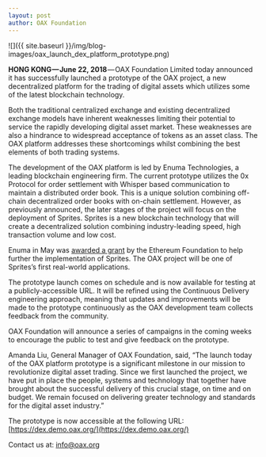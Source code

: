 ```yaml
---
layout: post
author: OAX Foundation
---
```

![]({{ site.baseurl }}/img/blog-images/oax_launch_dex_platform_prototype.png)

**HONG KONG — June 22, 2018** — OAX Foundation Limited today announced it has successfully launched a prototype of the OAX project, a new decentralized platform for the trading of digital assets which utilizes some of the latest blockchain technology.

Both the traditional centralized exchange and existing decentralized exchange models have inherent weaknesses limiting their potential to service the rapidly developing digital asset market. These weaknesses are also a hindrance to widespread acceptance of tokens as an asset class. The OAX platform addresses these shortcomings whilst combining the best elements of both trading systems.

The development of the OAX platform is led by Enuma Technologies, a leading blockchain engineering firm. The current prototype utilizes the 0x Protocol for order settlement with Whisper based communication to maintain a distributed order book. This is a unique solution combining off-chain decentralized order books with on-chain settlement. However, as previously announced, the later stages of the project will focus on the deployment of Sprites. Sprites is a new blockchain technology that will create a decentralized solution combining industry-leading speed, high transaction volume and low cost.

Enuma in May was [awarded a grant](https://medium.com/@OAX_Foundation/oax-foundation-congratulates-enuma-technologies-on-its-ethereum-foundation-grant-1658b63f5366) by the Ethereum Foundation to help further the implementation of Sprites. The OAX project will be one of Sprites’s first real-world applications.

The prototype launch comes on schedule and is now available for testing at a publicly-accessible URL. It will be refined using the Continuous Delivery engineering approach, meaning that updates and improvements will be made to the prototype continuously as the OAX development team collects feedback from the community.

OAX Foundation will announce a series of campaigns in the coming weeks to encourage the public to test and give feedback on the prototype.

Amanda Liu, General Manager of OAX Foundation, said, “The launch today of the OAX platform prototype is a significant milestone in our mission to revolutionize digital asset trading. Since we first launched the project, we have put in place the people, systems and technology that together have brought about the successful delivery of this crucial stage, on time and on budget. We remain focused on delivering greater technology and standards for the digital asset industry.”

The prototype is now accessible at the following URL: [https://dex.demo.oax.org/](https://dex.demo.oax.org/)

Contact us at: [info@oax.org](mailto:info@oax.org)
